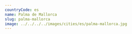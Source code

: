 ```yaml
---
countryCode: es
name: Palma de Mallorca
slug: palma-mallorca
image: ../../../../images/cities/es/palma-mallorca.jpg
---
```

